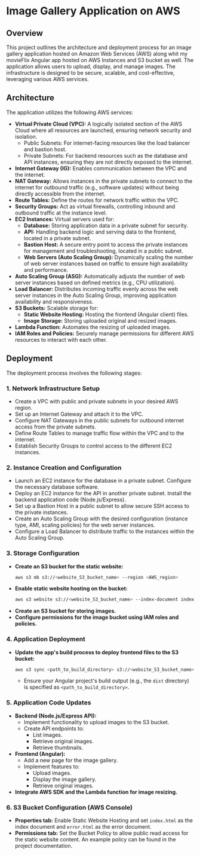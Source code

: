 # Image Gallery Application on AWS

## Overview

This project outlines the architecture and deployment process for an image gallery application hosted on Amazon Web Services (AWS) along whit my movieFlix Angular app hosted on AWS Instances and S3 bucket as well. The application allows users to upload, display, and manage images. The infrastructure is designed to be secure, scalable, and cost-effective, leveraging various AWS services.

## Architecture

The application utilizes the following AWS services:

* **Virtual Private Cloud (VPC):** A logically isolated section of the AWS Cloud where all resources are launched, ensuring network security and isolation.
    * Public Subnets: For internet-facing resources like the load balancer and bastion host.
    * Private Subnets: For backend resources such as the database and API instances, ensuring they are not directly exposed to the internet.
* **Internet Gateway (IG):** Enables communication between the VPC and the internet.
* **NAT Gateway:** Allows instances in the private subnets to connect to the internet for outbound traffic (e.g., software updates) without being directly accessible from the internet.
* **Route Tables:** Define the routes for network traffic within the VPC.
* **Security Groups:** Act as virtual firewalls, controlling inbound and outbound traffic at the instance level.
* **EC2 Instances:** Virtual servers used for:
    * **Database:** Storing application data in a private subnet for security.
    * **API:** Handling backend logic and serving data to the frontend, located in a private subnet.
    * **Bastion Host:** A secure entry point to access the private instances for management and troubleshooting, located in a public subnet.
    * **Web Servers (Auto Scaling Group):** Dynamically scaling the number of web server instances based on traffic to ensure high availability and performance.
* **Auto Scaling Group (ASG):** Automatically adjusts the number of web server instances based on defined metrics (e.g., CPU utilization).
* **Load Balancer:** Distributes incoming traffic evenly across the web server instances in the Auto Scaling Group, improving application availability and responsiveness.
* **S3 Buckets:** Scalable storage for:
    * **Static Website Hosting:** Hosting the frontend (Angular client) files.
    * **Image Storage:** Storing uploaded original and resized images.
* **Lambda Function:** Automates the resizing of uploaded images.
* **IAM Roles and Policies:** Securely manage permissions for different AWS resources to interact with each other.

## Deployment

The deployment process involves the following stages:

### 1. Network Infrastructure Setup

* Create a VPC with public and private subnets in your desired AWS region.
* Set up an Internet Gateway and attach it to the VPC.
* Configure NAT Gateways in the public subnets for outbound internet access from the private subnets.
* Define Route Tables to manage traffic flow within the VPC and to the internet.
* Establish Security Groups to control access to the different EC2 instances.

### 2. Instance Creation and Configuration

* Launch an EC2 instance for the database in a private subnet. Configure the necessary database software.
* Deploy an EC2 instance for the API in another private subnet. Install the backend application code (Node.js/Express).
* Set up a Bastion Host in a public subnet to allow secure SSH access to the private instances.
* Create an Auto Scaling Group with the desired configuration (instance type, AMI, scaling policies) for the web server instances.
* Configure a Load Balancer to distribute traffic to the instances within the Auto Scaling Group.

### 3. Storage Configuration

* **Create an S3 bucket for the static website:**
    ```bash
    aws s3 mb s3://<website_S3_bucket_name> --region <AWS_region>
    ```
* **Enable static website hosting on the bucket:**
    ```bash
    aws s3 website s3://<website_S3_bucket_name> --index-document index.html --error-document error.html
    ```
* **Create an S3 bucket for storing images.**
* **Configure permissions for the image bucket using IAM roles and policies.**

### 4. Application Deployment

* **Update the app's build process to deploy frontend files to the S3 bucket:**
    ```bash
    aws s3 sync <path_to_build_directory> s3://<website_S3_bucket_name> --acl public-read
    ```
    * Ensure your Angular project's build output (e.g., the `dist` directory) is specified as `<path_to_build_directory>`.

### 5. Application Code Updates

* **Backend (Node.js/Express API):**
    * Implement functionality to upload images to the S3 bucket.
    * Create API endpoints to:
        * List images.
        * Retrieve original images.
        * Retrieve thumbnails.
* **Frontend (Angular):**
    * Add a new page for the image gallery.
    * Implement features to:
        * Upload images.
        * Display the image gallery.
        * Retrieve original images.
* **Integrate AWS SDK and the Lambda function for image resizing.**

### 6. S3 Bucket Configuration (AWS Console)

* **Properties tab:** Enable Static Website Hosting and set `index.html` as the index document and `error.html` as the error document.
* **Permissions tab:** Set the Bucket Policy to allow public read access for the static website content. An example policy can be found in the project documentation.
